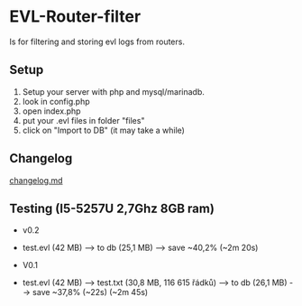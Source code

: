 # **EVL-Router-filter**

Is for filtering and storing evl logs from routers.

## **Setup**

1) Setup your server with php and mysql/marinadb.
2) look in config.php
3) open index.php
4) put your .evl files in folder "files"
5) click on "Import to DB" (it may take a while)

## **Changelog**

[changelog.md](changelog.md)

## **Testing** (I5-5257U 2,7Ghz  8GB ram)

- v0.2
 - test.evl (42 MB) --> to db (25,1 MB) --> save ~40,2%
                              (~2m 20s)

- V0.1
 - test.evl (42 MB) --> test.txt (30,8 MB, 116 615 řádků) --> to db (26,1 MB) --> save ~37,8%
                                       (~22s)                       (~2m 45s)